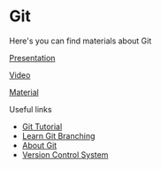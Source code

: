 # Git

Here's you can find materials about Git


[Presentation](https://docs.google.com/presentation/d/1GsYhGkLCv3zFIVBvwerfO1FHxS6KOcwcLHg_Sl2dNM0/edit?usp=sharing)

[Video](https://drive.google.com/file/d/1tyQfw2y68CJc1NNs_z6_7RflrjZ9YFrZ/view?usp=sharing)

[Material](https://docs.google.com/document/d/1ICJd-7WS-kGWWVwsN0IS_ao7GSkFjeJ9y6JsxTFaLF0/edit?usp=sharing)


Useful links
* [Git Tutorial](https://www.w3schools.com/git/default.asp?remote=github)
* [Learn Git Branching](https://learngitbranching.js.org/)
* [About Git](https://docs.github.com/en/get-started/using-git/about-git)
* [Version Control System](https://www.youtube.com/watch?v=zbKdDsNNOhg)